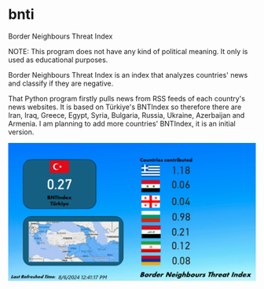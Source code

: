 # bnti
Border Neighbours Threat Index
<div>
NOTE: This program does not have any kind of political meaning. It only is used as educational purposes.
</div>

Border Neighbours Threat Index is an index that analyzes countries' news and classify if they are negative.

That Python program firstly pulls news from RSS feeds of each country's news websites.
It is based on Türkiye's BNTIndex so therefore there are Iran, Iraq, Greece, Egypt, Syria, Bulgaria, Russia, Ukraine, Azerbaijan and Armenia.
I am planning to add more countries' BNTIndex, it is an initial version.

<div align="center">
<img width="575" alt="image" src="bnti.png">
</div>
